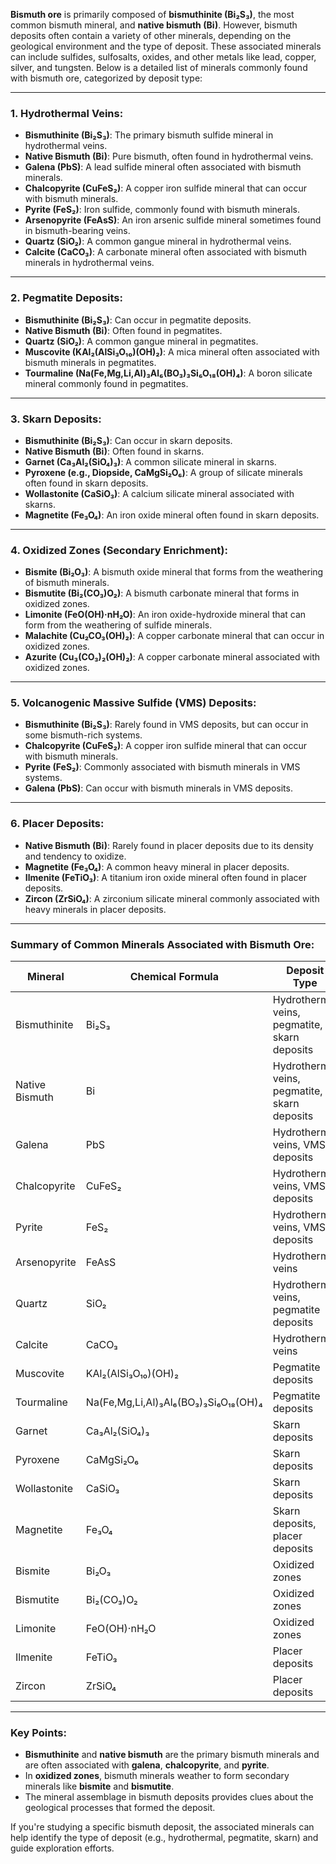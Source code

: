 **Bismuth ore** is primarily composed of **bismuthinite (Bi₂S₃)**, the most common bismuth mineral, and **native bismuth (Bi)**. However, bismuth deposits often contain a variety of other minerals, depending on the geological environment and the type of deposit. These associated minerals can include sulfides, sulfosalts, oxides, and other metals like lead, copper, silver, and tungsten. Below is a detailed list of minerals commonly found with bismuth ore, categorized by deposit type:

---

### 1. **Hydrothermal Veins**:
   - **Bismuthinite (Bi₂S₃)**: The primary bismuth sulfide mineral in hydrothermal veins.
   - **Native Bismuth (Bi)**: Pure bismuth, often found in hydrothermal veins.
   - **Galena (PbS)**: A lead sulfide mineral often associated with bismuth minerals.
   - **Chalcopyrite (CuFeS₂)**: A copper iron sulfide mineral that can occur with bismuth minerals.
   - **Pyrite (FeS₂)**: Iron sulfide, commonly found with bismuth minerals.
   - **Arsenopyrite (FeAsS)**: An iron arsenic sulfide mineral sometimes found in bismuth-bearing veins.
   - **Quartz (SiO₂)**: A common gangue mineral in hydrothermal veins.
   - **Calcite (CaCO₃)**: A carbonate mineral often associated with bismuth minerals in hydrothermal veins.

---

### 2. **Pegmatite Deposits**:
   - **Bismuthinite (Bi₂S₃)**: Can occur in pegmatite deposits.
   - **Native Bismuth (Bi)**: Often found in pegmatites.
   - **Quartz (SiO₂)**: A common gangue mineral in pegmatites.
   - **Muscovite (KAl₂(AlSi₃O₁₀)(OH)₂)**: A mica mineral often associated with bismuth minerals in pegmatites.
   - **Tourmaline (Na(Fe,Mg,Li,Al)₃Al₆(BO₃)₃Si₆O₁₈(OH)₄)**: A boron silicate mineral commonly found in pegmatites.

---

### 3. **Skarn Deposits**:
   - **Bismuthinite (Bi₂S₃)**: Can occur in skarn deposits.
   - **Native Bismuth (Bi)**: Often found in skarns.
   - **Garnet (Ca₃Al₂(SiO₄)₃)**: A common silicate mineral in skarns.
   - **Pyroxene (e.g., Diopside, CaMgSi₂O₆)**: A group of silicate minerals often found in skarn deposits.
   - **Wollastonite (CaSiO₃)**: A calcium silicate mineral associated with skarns.
   - **Magnetite (Fe₃O₄)**: An iron oxide mineral often found in skarn deposits.

---

### 4. **Oxidized Zones (Secondary Enrichment)**:
   - **Bismite (Bi₂O₃)**: A bismuth oxide mineral that forms from the weathering of bismuth minerals.
   - **Bismutite (Bi₂(CO₃)O₂)**: A bismuth carbonate mineral that forms in oxidized zones.
   - **Limonite (FeO(OH)·nH₂O)**: An iron oxide-hydroxide mineral that can form from the weathering of sulfide minerals.
   - **Malachite (Cu₂CO₃(OH)₂)**: A copper carbonate mineral that can occur in oxidized zones.
   - **Azurite (Cu₃(CO₃)₂(OH)₂)**: A copper carbonate mineral associated with oxidized zones.

---

### 5. **Volcanogenic Massive Sulfide (VMS) Deposits**:
   - **Bismuthinite (Bi₂S₃)**: Rarely found in VMS deposits, but can occur in some bismuth-rich systems.
   - **Chalcopyrite (CuFeS₂)**: A copper iron sulfide mineral that can occur with bismuth minerals.
   - **Pyrite (FeS₂)**: Commonly associated with bismuth minerals in VMS systems.
   - **Galena (PbS)**: Can occur with bismuth minerals in VMS deposits.

---

### 6. **Placer Deposits**:
   - **Native Bismuth (Bi)**: Rarely found in placer deposits due to its density and tendency to oxidize.
   - **Magnetite (Fe₃O₄)**: A common heavy mineral in placer deposits.
   - **Ilmenite (FeTiO₃)**: A titanium iron oxide mineral often found in placer deposits.
   - **Zircon (ZrSiO₄)**: A zirconium silicate mineral commonly associated with heavy minerals in placer deposits.

---

### Summary of Common Minerals Associated with Bismuth Ore:
| **Mineral**       | **Chemical Formula** | **Deposit Type**                     |
|--------------------|----------------------|--------------------------------------|
| Bismuthinite      | Bi₂S₃               | Hydrothermal veins, pegmatite, skarn deposits |
| Native Bismuth    | Bi                  | Hydrothermal veins, pegmatite, skarn deposits |
| Galena            | PbS                 | Hydrothermal veins, VMS deposits     |
| Chalcopyrite      | CuFeS₂              | Hydrothermal veins, VMS deposits     |
| Pyrite            | FeS₂                | Hydrothermal veins, VMS deposits     |
| Arsenopyrite      | FeAsS               | Hydrothermal veins                   |
| Quartz            | SiO₂                | Hydrothermal veins, pegmatite deposits |
| Calcite           | CaCO₃               | Hydrothermal veins                   |
| Muscovite         | KAl₂(AlSi₃O₁₀)(OH)₂ | Pegmatite deposits                   |
| Tourmaline        | Na(Fe,Mg,Li,Al)₃Al₆(BO₃)₃Si₆O₁₈(OH)₄ | Pegmatite deposits |
| Garnet            | Ca₃Al₂(SiO₄)₃       | Skarn deposits                       |
| Pyroxene          | CaMgSi₂O₆           | Skarn deposits                       |
| Wollastonite      | CaSiO₃              | Skarn deposits                       |
| Magnetite         | Fe₃O₄               | Skarn deposits, placer deposits      |
| Bismite           | Bi₂O₃               | Oxidized zones                       |
| Bismutite         | Bi₂(CO₃)O₂          | Oxidized zones                       |
| Limonite          | FeO(OH)·nH₂O        | Oxidized zones                       |
| Ilmenite          | FeTiO₃              | Placer deposits                      |
| Zircon            | ZrSiO₄              | Placer deposits                      |

---

### Key Points:
- **Bismuthinite** and **native bismuth** are the primary bismuth minerals and are often associated with **galena**, **chalcopyrite**, and **pyrite**.
- In **oxidized zones**, bismuth minerals weather to form secondary minerals like **bismite** and **bismutite**.
- The mineral assemblage in bismuth deposits provides clues about the geological processes that formed the deposit.

If you're studying a specific bismuth deposit, the associated minerals can help identify the type of deposit (e.g., hydrothermal, pegmatite, skarn) and guide exploration efforts.